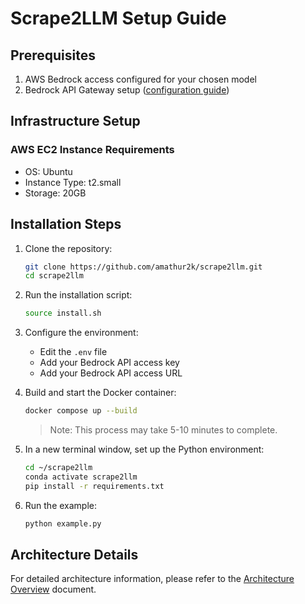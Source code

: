 # Scrape2LLM Setup Guide

## Prerequisites
1. AWS Bedrock access configured for your chosen model
2. Bedrock API Gateway setup ([configuration guide](https://github.com/aws-samples/bedrock-access-gateway))

## Infrastructure Setup

### AWS EC2 Instance Requirements
- OS: Ubuntu
- Instance Type: t2.small
- Storage: 20GB

## Installation Steps

1. Clone the repository:
   ```bash
   git clone https://github.com/amathur2k/scrape2llm.git
   cd scrape2llm
   ```

2. Run the installation script:
   ```bash
   source install.sh
   ```

3. Configure the environment:
   - Edit the `.env` file
   - Add your Bedrock API access key
   - Add your Bedrock API access URL

4. Build and start the Docker container:
   ```bash
   docker compose up --build
   ```
   > Note: This process may take 5-10 minutes to complete.

5. In a new terminal window, set up the Python environment:
   ```bash
   cd ~/scrape2llm
   conda activate scrape2llm
   pip install -r requirements.txt
   ```

6. Run the example:
   ```bash
   python example.py
   ```

## Architecture Details

For detailed architecture information, please refer to the [Architecture Overview](./architecture.md) document.


